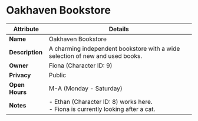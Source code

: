 # Oakhaven Bookstore

| Attribute       | Details                                                                                       |
| --------------- | --------------------------------------------------------------------------------------------- |
| **Name**        | Oakhaven Bookstore                                                                            |
| **Description** | A charming independent bookstore with a wide selection of new and used books.                    |
| **Owner**       | Fiona (Character ID: 9)                                                                       |
| **Privacy**     | Public                                                                                       |
| **Open Hours** | M-A (Monday - Saturday)                                                                                   |
| **Notes**       | \- Ethan (Character ID: 8) works here. <br> - Fiona is currently looking after a cat. |